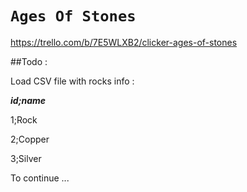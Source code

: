 # **`Ages Of Stones`**
https://trello.com/b/7E5WLXB2/clicker-ages-of-stones

##Todo : 

Load CSV file with rocks info : 

***id;name***

1;Rock

2;Copper

3;Silver

To continue ...
